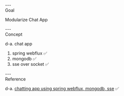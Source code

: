 ---\
Goal


Modularize Chat App



---\
Concept


d-a. chat app
1. spring webflux :white_check_mark:
2. mongodb :white_check_mark:
3. sse over socket :white_check_mark:



---\
Reference


d-a. [chatting app using spring webflux, mongodb, sse](https://github.com/codingspecialist/springboot-webflux-mongo-chatapp) :white_check_mark:

